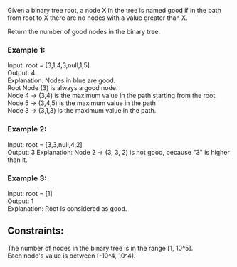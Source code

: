 Given a binary tree root, a node X in the tree is named good if in the path from root to X there are no nodes with a value greater than X.

Return the number of good nodes in the binary tree.

 

### Example 1:  

  

Input: root = [3,1,4,3,null,1,5]  
Output: 4  
Explanation: Nodes in blue are good.  
Root Node (3) is always a good node.  
Node 4 -> (3,4) is the maximum value in the path starting from the root.  
Node 5 -> (3,4,5) is the maximum value in the path       
Node 3 -> (3,1,3) is the maximum value in the path.  
### Example 2:  



Input: root = [3,3,null,4,2]  
Output: 3
Explanation: Node 2 -> (3, 3, 2) is not good, because "3" is higher than it.  
### Example 3:  
  
Input: root = [1]  
Output: 1  
Explanation: Root is considered as good.  
 

## Constraints:  

The number of nodes in the binary tree is in the range [1, 10^5].  
Each node's value is between [-10^4, 10^4].  
